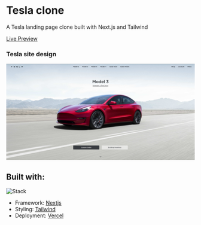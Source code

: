 # Tesla clone

A Tesla landing page clone built with Next.js and Tailwind

[Live Preview](https://tesla22-clone.vercel.app)

### Tesla site design

![screenshot](/public/screenshot.png)

## Built with:

![Stack](https://skills.thijs.gg/icons?i=nextjs,tailwind,vercel)

- Framework: [Nextjs](https://nextjs.org/)
- Styling: [Tailwind](https://tailwindcss.com/)
- Deployment: [Vercel](https://vercel.com/)
